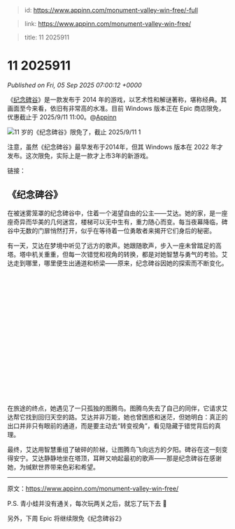 > id: https://www.appinn.com/monument-valley-win-free/-full

> link: https://www.appinn.com/monument-valley-win-free/

> title: 11 2025911

# 11 2025911
_Published on Fri, 05 Sep 2025 07:00:12 +0000_

《[纪念碑谷](https://www.appinn.com/tag/%e7%ba%aa%e5%bf%b5%e7%a2%91%e8%b0%b7/)》是一款发布于 2014 年的游戏，以艺术性和解谜著称，堪称经典。其画面至今来看，依旧有非常高的水准。目前 Windows 版本正在 Epic 商店限免，优惠截止于 2025/9/11 11:00。@[Appinn](https://www.appinn.com/monument-valley-win-free/)

![11 岁的《纪念碑谷》限免了，截止 2025/9/11 1](https://do-cdn.appinn.com/static3/images/2025/09/Copy-of-appinn-homework-2025-09-05T145044.734.jpg "11 岁的《纪念碑谷》限免了，截止 2025/9/11 1")

注意，虽然《纪念碑谷》最早发布于2014年，但其 Windows 版本在 2022 年才发布。这次限免，实际上是一款才上市3年的新游戏。

链接：

《纪念碑谷》
------

在被迷雾笼罩的纪念碑谷中，住着一个渴望自由的公主——艾达。她的家，是一座座奇异而华美的几何迷宫，楼梯可以无中生有，重力随心而变。每当夜幕降临，碑谷中无数的门扉悄然打开，似乎在等待着一位勇敢者来揭开它们身后的秘密。

有一天，艾达在梦境中听见了远方的歌声。她跟随歌声，步入一座未曾踏足的高塔。塔中机关重重，但每一次错觉和视角的转换，都是对她智慧与勇气的考验。艾达走到哪里，哪里便生出通道和桥梁——原来，纪念碑谷因她的探索而不断变化。

![11 岁的《纪念碑谷》限免了，截止 2025/9/11 2](data:image/svg+xml,%3Csvg%20xmlns='http://www.w3.org/2000/svg'%20viewBox='0%200%201920%201080'%3E%3C/svg%3E "11 岁的《纪念碑谷》限免了，截止 2025/9/11 2")

在旅途的终点，她遇见了一只孤独的图腾鸟。图腾鸟失去了自己的同伴，它请求艾达帮它找到回归天空的路。艾达并非万能，她也曾困惑和迷茫，但她明白：真正的出口并非只有眼前的通道，而是要主动去“转变视角”，看见隐藏于错觉背后的真理。

最终，艾达用智慧重组了破碎的阶梯，让图腾鸟飞向远方的夕阳。碑谷在这一刻变得安宁。艾达静静地坐在塔顶，耳畔又响起最初的歌声——那是纪念碑谷在感谢她，为缄默世界带来色彩和希望。

* * *

原文：https://www.appinn.com/monument-valley-win-free/

P.S. 青小蛙并没有通关，每次玩两关之后，就忘了玩下去 🙈

另外，下周 Epic 将继续限免《纪念碑谷2》

